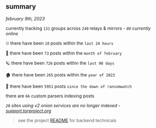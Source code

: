 
## summary
_february 9th, 2023_

currently tracking `131` groups across `240` relays & mirrors - _`80` currently online_

⏲ there have been `10` posts within the `last 24 hours`

🦈 there have been `73` posts within the `month of february`

🪐 there have been `726` posts within the `last 90 days`

🏚 there have been `265` posts within the `year of 2023`

🦕 there have been `5951` posts `since the dawn of ransomwatch`

there are `66` custom parsers indexing posts

_`20` sites using v2 onion services are no longer indexed - [support.torproject.org](https://support.torproject.org/onionservices/v2-deprecation/)_

> see the project [README](https://github.com/joshhighet/ransomwatch#ransomwatch--) for backend technicals

